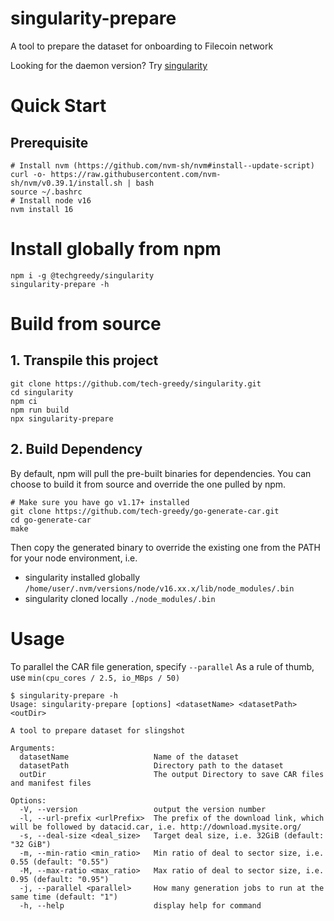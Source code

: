 # singularity-prepare
A tool to prepare the dataset for onboarding to Filecoin network

Looking for the daemon version? Try [singularity](./README.md)

# Quick Start
## Prerequisite
```shell
# Install nvm (https://github.com/nvm-sh/nvm#install--update-script)
curl -o- https://raw.githubusercontent.com/nvm-sh/nvm/v0.39.1/install.sh | bash
source ~/.bashrc
# Install node v16
nvm install 16
```
# Install globally from npm
```shell
npm i -g @techgreedy/singularity
singularity-prepare -h
```
# Build from source
## 1. Transpile this project
```shell
git clone https://github.com/tech-greedy/singularity.git
cd singularity
npm ci
npm run build
npx singularity-prepare
```
## 2. Build Dependency
By default, npm will pull the pre-built binaries for dependencies. You can choose to build it from source and override the one pulled by npm.
```shell
# Make sure you have go v1.17+ installed
git clone https://github.com/tech-greedy/go-generate-car.git
cd go-generate-car
make
```
Then copy the generated binary to override the existing one from the PATH for your node environment, i.e.
* singularity installed globally ``/home/user/.nvm/versions/node/v16.xx.x/lib/node_modules/.bin``
* singularity cloned locally `./node_modules/.bin`


# Usage
To parallel the CAR file generation, specify `--parallel`
As a rule of thumb, use `min(cpu_cores / 2.5, io_MBps / 50)`

```shell
$ singularity-prepare -h
Usage: singularity-prepare [options] <datasetName> <datasetPath> <outDir>

A tool to prepare dataset for slingshot

Arguments:
  datasetName                   Name of the dataset
  datasetPath                   Directory path to the dataset
  outDir                        The output Directory to save CAR files and manifest files

Options:
  -V, --version                 output the version number
  -l, --url-prefix <urlPrefix>  The prefix of the download link, which will be followed by datacid.car, i.e. http://download.mysite.org/
  -s, --deal-size <deal_size>   Target deal size, i.e. 32GiB (default: "32 GiB")
  -m, --min-ratio <min_ratio>   Min ratio of deal to sector size, i.e. 0.55 (default: "0.55")
  -M, --max-ratio <max_ratio>   Max ratio of deal to sector size, i.e. 0.95 (default: "0.95")
  -j, --parallel <parallel>     How many generation jobs to run at the same time (default: "1")
  -h, --help                    display help for command
```
